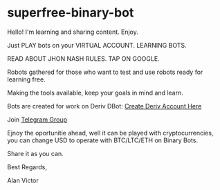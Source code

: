 # superfree-binary-bot
Hello! I'm learning and sharing content. Enjoy.

Just PLAY bots on your VIRTUAL ACCOUNT. LEARNING BOTS.

READ ABOUT JHON NASH RULES. TAP ON GOOGLE.

Robots gathered for those who want to test and use robots ready for learning free.

Making the tools available, keep your goals in mind and learn.

Bots are created for work on Deriv DBot:
[Create Deriv Account Here](https://track.deriv.com/_h1BT0Uryldi2vdm9PpHVCmNd7ZgqdRLk/1/)

Join [Telegram Group](https://t.me/superbinarybots)
 
Ejnoy the oportunitie ahead, well it can be played with cryptocurrencies, you can change USD to operate with BTC/LTC/ETH on Binary Bots.

Share it as you can.

Best Regards,

Alan Victor
